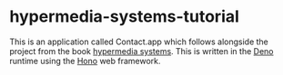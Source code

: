 # hypermedia-systems-tutorial

This is an application called Contact.app which follows alongside the project from the book [hypermedia systems](https://hypermedia.systems/a-web-1-0-application/). This is written in the [Deno](https://deno.com/) runtime using the [Hono](https://hono.dev/) web framework.
